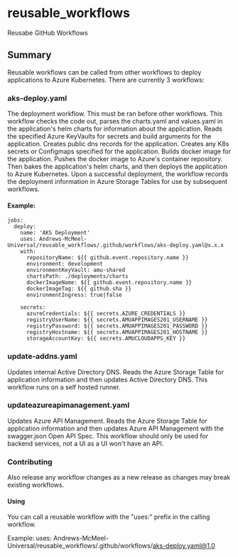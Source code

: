 # reusable_workflows
Reusabe GitHub Workflows

## Summary

Reusable workflows can be called from other workflows to deploy applications to Azure Kubernetes.   There are currently 3 workflows:


### aks-deploy.yaml
The deployment workflow.   This must be ran before other workflows.   This workflow checks the code out, parses the charts.yaml and values.yaml in the application's helm charts for 
information about the application.   Reads the specified Azure KeyVaults for secrets and build arguments for the application.  Creates public dns records for the application. Creates any K8s secrets or Configmaps specified for the application.  Builds docker image for the application.   Pushes the docker image to Azure's container repository.   Then bakes the application's helm charts, and then deploys the application to Azure Kubernetes.   Upon a successful deployment, the workflow records the deployment information in Azure Storage Tables for use by subsequent workflows.

#### Example:
```
jobs:
  deploy:
    name: 'AKS Deployment'
    uses: Andrews-McMeel-Universal/reusable_workflows/.github/workflows/aks-deploy.yaml@x.x.x
    with:
      repositoryName: ${{ github.event.repository.name }}
      environment: development
      environmentKeyVault: amu-shared
      chartsPath: ./deployments/charts
      dockerImageName: ${{ github.event.repository.name }}
      dockerImageTag: ${{ github.sha }}
      environmentIngress: true|false

    secrets:
      azureCredentials: ${{ secrets.AZURE_CREDENTIALS }}
      registryUserName: ${{ secrets.AMUAPPIMAGES201_USERNAME }}
      registryPassword: ${{ secrets.AMUAPPIMAGES201_PASSWORD }}
      registryHostname: ${{ secrets.AMUAPPIMAGES201_HOSTNAME }}
      storageAccountKey: ${{ secrets.AMUCLOUDAPPS_KEY }}
```

### update-addns.yaml
Updates internal Active Directory DNS.  Reads the Azure Storage Table for application information and then updates Active Directory DNS.   This workflow runs on a self hosted runner.

### updateazureapimanagement.yaml
Updates Azure API Management.   Reads the Azure Storage Table for application information and then updates Azure API Management with the swagger.json Open API Spec.  This workflow should only be used for backend services, not a UI as a UI won't have an API. 

### Contributing

Also release any workflow changes as a new release as changes may break existing workflows.

#### Using
You can call a reusable workflow with the "uses:" prefix in the calling workflow.  

Example:
uses: Andrews-McMeel-Universal/reusable_workflows/.github/workflows/aks-deploy.yaml@1.0


